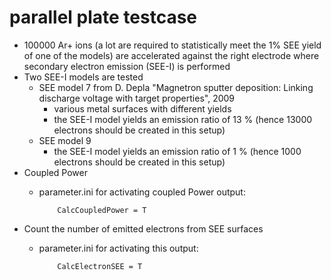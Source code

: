 # parallel plate testcase
- 100000 Ar+ ions (a lot are required to statistically meet the 1% SEE yield of one of the models) are accelerated against the right electrode where secondary electron emission (SEE-I) is performed
- Two SEE-I models are tested
  - SEE model 7 from D. Depla "Magnetron sputter deposition: Linking discharge voltage with target properties", 2009
      - various metal surfaces with different yields
      - the SEE-I model yields an emission ratio of 13 % (hence 13000 electrons should be created in this setup)
  - SEE model 9
      - the SEE-I model yields an emission ratio of 1 % (hence 1000 electrons should be created in this setup)
- Coupled Power
    - parameter.ini for activating coupled Power output:

              CalcCoupledPower = T
- Count the number of emitted electrons from SEE surfaces
    - parameter.ini for activating this output:

              CalcElectronSEE = T
